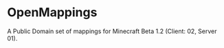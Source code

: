 OpenMappings
============

A Public Domain set of mappings for Minecraft Beta 1.2 (Client: 02, Server 01).
